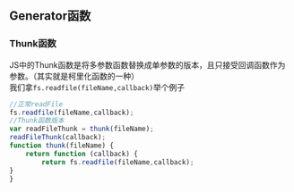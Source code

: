## Generator函数

### Thunk函数

JS中的Thunk函数是将多参数函数替换成单参数的版本，且只接受回调函数作为参数。（其实就是柯里化函数的一种）   
我们拿`fs.readfile(fileName,callback)`举个例子

```javascript
//正常readFile
fs.readfile(fileName,callback);
//Thunk函数版本
var readFileThunk = thunk(fileName);
readFileThunk(callback);
function thunk(fileName) {
	return function (callback) {
		return fs.readfile(fileName,callback);
}
}
```










